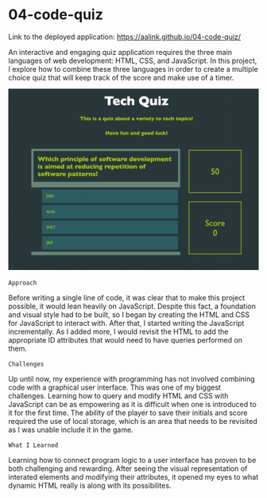# 04-code-quiz

Link to the deployed application: https://aalink.github.io/04-code-quiz/

An interactive and engaging quiz application requires the three main languages of web development: HTML, CSS, and JavaScript.  In this project, I explore how to combine these three languages in order to create a multiple choice quiz that will keep track of the score and make use of a timer.

![Code Quiz](assets/images/code-quiz-screenshot.png)  

```
Approach
```
Before writing a single line of code, it was clear that to make this project possible, it would lean heavily on JavaScript.  Despite this fact, a foundation and visual style had to be built, so I began by creating the HTML and CSS for JavaScript to interact with.  After that, I started writing the JavaScript incrementally.  As I added more, I would revisit the HTML to add the appropriate ID attributes that would need to have queries performed on them.


```
Challenges
```
Up until now, my experience with programming has not involved combining code with a graphical user interface. This was one of my biggest challenges.  Learning how to query and modify HTML and CSS with JavaScript can be as empowering as it is difficult when one is introduced to it for the first time. The ability of the player to  save their initials and score required the use of local storage, which is an area that needs to be revisited as I was unable include it in the game.

```
What I Learned
```
Learning how to connect program logic to a user interface has proven to be both challenging and rewarding. After seeing the visual representation of interated elements and modifying their attributes, it opened my eyes to what dynamic HTML really is along with its possibilites.